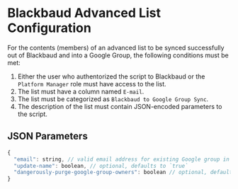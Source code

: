 # Blackbaud Advanced List Configuration

For the contents (members) of an advanced list to be synced successfully out of Blackbaud and into a Google Group, the following conditions must be met:

1. Either the user who authentorized the script to Blackbaud or the `Platform Manager` role must have access to the list.
2. The list must have a column named `E-mail`.
3. The list must be categorized as `Blackbaud to Google Group Sync`.
4. The description of the list must contain JSON-encoded parameters to the script.

## JSON Parameters

```js
{
  "email": string, // valid email address for existing Google group in the workspace
  "update-name": boolean, // optional, defaults to `true`
  "dangerously-purge-google-group-owners": boolean // optional, defaults to `false`
}
```
